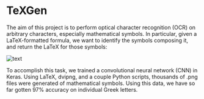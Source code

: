 # TeXGen

The aim of this project is to perform optical character recognition (OCR) on arbitrary characters, especially mathematical symbols. In particular, given a LaTeX-formatted formula, we want to identify the symbols composing it, and return the LaTeX for those symbols:

![text](~/Pictures/diagram.png)

To accomplish this task, we trained a convolutional neural network (CNN) in Keras. Using LaTeX, dvipng, and a couple Python scripts, thousands of .png files were generated of mathematical symbols. Using this data, we have so far gotten 97% accuracy on individual Greek letters.
